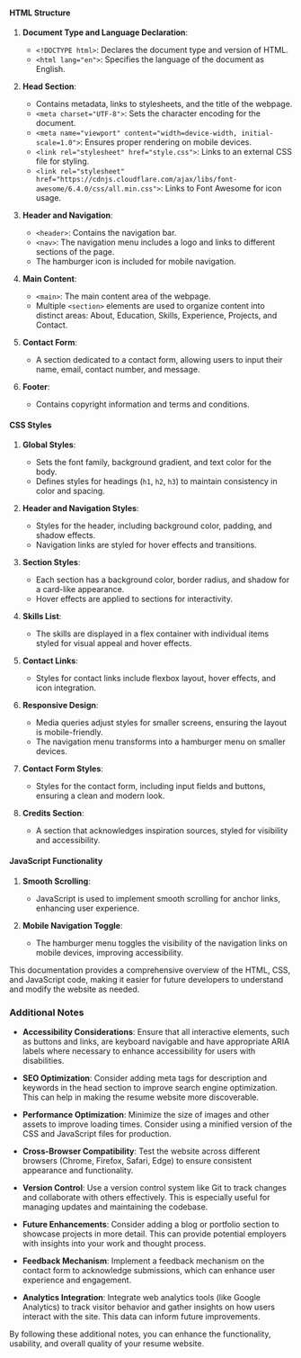 
#### HTML Structure

1. **Document Type and Language Declaration**:
   - `<!DOCTYPE html>`: Declares the document type and version of HTML.
   - `<html lang="en">`: Specifies the language of the document as English.

2. **Head Section**:
   - Contains metadata, links to stylesheets, and the title of the webpage.
   - `<meta charset="UTF-8">`: Sets the character encoding for the document.
   - `<meta name="viewport" content="width=device-width, initial-scale=1.0">`: Ensures proper rendering on mobile devices.
   - `<link rel="stylesheet" href="style.css">`: Links to an external CSS file for styling.
   - `<link rel="stylesheet" href="https://cdnjs.cloudflare.com/ajax/libs/font-awesome/6.4.0/css/all.min.css">`: Links to Font Awesome for icon usage.

3. **Header and Navigation**:
   - `<header>`: Contains the navigation bar.
   - `<nav>`: The navigation menu includes a logo and links to different sections of the page.
   - The hamburger icon is included for mobile navigation.

4. **Main Content**:
   - `<main>`: The main content area of the webpage.
   - Multiple `<section>` elements are used to organize content into distinct areas: About, Education, Skills, Experience, Projects, and Contact.

5. **Contact Form**:
   - A section dedicated to a contact form, allowing users to input their name, email, contact number, and message.

6. **Footer**:
   - Contains copyright information and terms and conditions.

#### CSS Styles

1. **Global Styles**:
   - Sets the font family, background gradient, and text color for the body.
   - Defines styles for headings (`h1`, `h2`, `h3`) to maintain consistency in color and spacing.

2. **Header and Navigation Styles**:
   - Styles for the header, including background color, padding, and shadow effects.
   - Navigation links are styled for hover effects and transitions.

3. **Section Styles**:
   - Each section has a background color, border radius, and shadow for a card-like appearance.
   - Hover effects are applied to sections for interactivity.

4. **Skills List**:
   - The skills are displayed in a flex container with individual items styled for visual appeal and hover effects.

5. **Contact Links**:
   - Styles for contact links include flexbox layout, hover effects, and icon integration.

6. **Responsive Design**:
   - Media queries adjust styles for smaller screens, ensuring the layout is mobile-friendly.
   - The navigation menu transforms into a hamburger menu on smaller devices.

7. **Contact Form Styles**:
   - Styles for the contact form, including input fields and buttons, ensuring a clean and modern look.

8. **Credits Section**:
   - A section that acknowledges inspiration sources, styled for visibility and accessibility.

#### JavaScript Functionality

1. **Smooth Scrolling**:
   - JavaScript is used to implement smooth scrolling for anchor links, enhancing user experience.

2. **Mobile Navigation Toggle**:
   - The hamburger menu toggles the visibility of the navigation links on mobile devices, improving accessibility.

This documentation provides a comprehensive overview of the HTML, CSS, and JavaScript code, making it easier for future developers to understand and modify the website as needed. 

### Additional Notes

- **Accessibility Considerations**: Ensure that all interactive elements, such as buttons and links, are keyboard navigable and have appropriate ARIA labels where necessary to enhance accessibility for users with disabilities.

- **SEO Optimization**: Consider adding meta tags for description and keywords in the head section to improve search engine optimization. This can help in making the resume website more discoverable.

- **Performance Optimization**: Minimize the size of images and other assets to improve loading times. Consider using a minified version of the CSS and JavaScript files for production.

- **Cross-Browser Compatibility**: Test the website across different browsers (Chrome, Firefox, Safari, Edge) to ensure consistent appearance and functionality.

- **Version Control**: Use a version control system like Git to track changes and collaborate with others effectively. This is especially useful for managing updates and maintaining the codebase.

- **Future Enhancements**: Consider adding a blog or portfolio section to showcase projects in more detail. This can provide potential employers with insights into your work and thought process.

- **Feedback Mechanism**: Implement a feedback mechanism on the contact form to acknowledge submissions, which can enhance user experience and engagement.

- **Analytics Integration**: Integrate web analytics tools (like Google Analytics) to track visitor behavior and gather insights on how users interact with the site. This data can inform future improvements.

By following these additional notes, you can enhance the functionality, usability, and overall quality of your resume website.